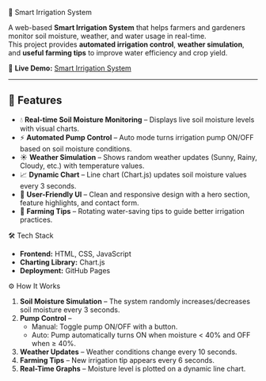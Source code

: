 🌱 Smart Irrigation System  

A web-based **Smart Irrigation System** that helps farmers and gardeners monitor soil moisture, weather, and water usage in real-time.  
This project provides **automated irrigation control**, **weather simulation**, and **useful farming tips** to improve water efficiency and crop yield.  

🔗 **Live Demo:** [Smart Irrigation System](https://231fa04g93.github.io/smart-irrigation-system/)  

---

## 🚀 Features  

- 💧 **Real-time Soil Moisture Monitoring** – Displays live soil moisture levels with visual charts.  
- ⚡ **Automated Pump Control** – Auto mode turns irrigation pump ON/OFF based on soil moisture conditions.  
- ☀️ **Weather Simulation** – Shows random weather updates (Sunny, Rainy, Cloudy, etc.) with temperature values.  
- 📈 **Dynamic Chart** – Line chart (Chart.js) updates soil moisture values every 3 seconds.  
- 📱 **User-Friendly UI** – Clean and responsive design with a hero section, feature highlights, and contact form.  
- 🌿 **Farming Tips** – Rotating water-saving tips to guide better irrigation practices.  


🛠️ Tech Stack  

- **Frontend:** HTML, CSS, JavaScript  
- **Charting Library:** Chart.js  
- **Deployment:** GitHub Pages

⚙️ How It Works  

1. **Soil Moisture Simulation** – The system randomly increases/decreases soil moisture every 3 seconds.  
2. **Pump Control** –  
   - Manual: Toggle pump ON/OFF with a button.  
   - Auto: Pump automatically turns ON when moisture < 40% and OFF when ≥ 40%.  
3. **Weather Updates** – Weather conditions change every 10 seconds.  
4. **Farming Tips** – New irrigation tip appears every 6 seconds.  
5. **Real-Time Graphs** – Moisture level is plotted on a dynamic line chart.  


